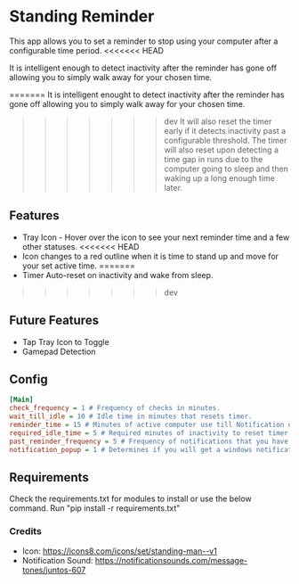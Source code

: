 # Standing Reminder
This app allows you to set a reminder to stop using your computer after a configurable time period.
<<<<<<< HEAD

It is intelligent enough to detect inactivity after the reminder has gone off allowing you to simply walk away for your chosen time.

=======
It is intelligent enought to detect inactivity after the reminder has gone off allowing you to simply walk away for your chosen time.
>>>>>>> dev
It will also reset the timer early if it detects inactivity past a configurable threshold.
The timer will also reset upon detecting a time gap in runs due to the computer going to sleep and then waking up a long enough time later.

## Features
* Tray Icon - Hover over the icon to see your next reminder time and a few other statuses.
<<<<<<< HEAD
* Icon changes to a red outline when it is time to stand up and move for your set active time.
=======
* Timer Auto-reset on inactivity and wake from sleep.
>>>>>>> dev

## Future Features
* Tap Tray Icon to Toggle
* Gamepad Detection

## Config
```ini
[Main]
check_frequency = 1 # Frequency of checks in minutes.
wait_till_idle = 10 # Idle time in minutes that resets timer.
reminder_time = 15 # Minutes of active computer use till Notification or sound goes off.
required_idle_time = 5 # Required minutes of inactivity to reset timer after it has gone off.
past_reminder_frequency = 5 # Frequency of notifications that you have passed your reminder time.
notification_popup = 1 # Determines if you will get a windows notification or just a sound.
```
## Requirements
Check the requirements.txt for modules to install or use the below command.
Run "pip install -r requirements.txt"

### Credits
* Icon: https://icons8.com/icons/set/standing-man--v1
* Notification Sound: https://notificationsounds.com/message-tones/juntos-607
